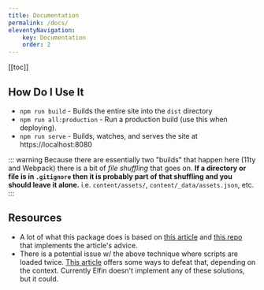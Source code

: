 ```yaml
---
title: Documentation
permalink: /docs/
eleventyNavigation:
    key: Documentation
    order: 2
---
```


[[toc]]

## How Do I Use It

- `npm run build` - Builds the entire site into the `dist` directory
- `npm run all:production` - Run a production build (use this when deploying).
- `npm run serve` - Builds, watches, and serves the site at https://localhost:8080

::: warning
Because there are essentially two "builds" that happen here (11ty and Webpack) there is a bit of _file shuffling_ that goes on.
**If a directory or file is in `.gitignore` then it is probably part of that shuffling and you should leave it alone.** i.e. `content/assets/`, `content/_data/assets.json`, etc.
:::

## Resources

- A lot of what this package does is based on [this article](https://philipwalton.com/articles/deploying-es2015-code-in-production-today/) and [this repo](https://github.com/philipwalton/webpack-esnext-boilerplate) that implements the article's advice.
- There is a potential issue w/ the above technique where scripts are loaded twice.
    [This article](https://jasonformat.com/modern-script-loading/) offers some ways to defeat that, depending on the context.
    Currently Elfin doesn't implement any of these solutions, but it could.

